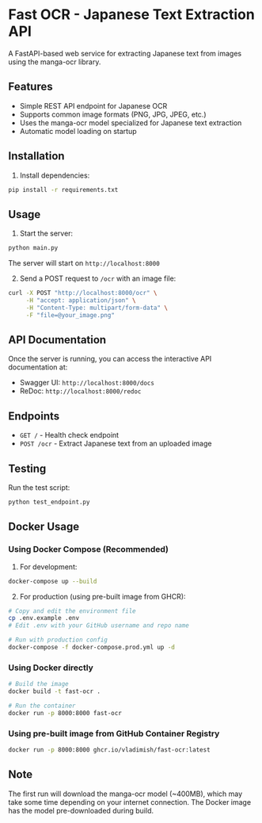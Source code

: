 # Fast OCR - Japanese Text Extraction API

A FastAPI-based web service for extracting Japanese text from images using the manga-ocr library.

## Features

- Simple REST API endpoint for Japanese OCR
- Supports common image formats (PNG, JPG, JPEG, etc.)
- Uses the manga-ocr model specialized for Japanese text extraction
- Automatic model loading on startup

## Installation

1. Install dependencies:
```bash
pip install -r requirements.txt
```

## Usage

1. Start the server:
```bash
python main.py
```

The server will start on `http://localhost:8000`

2. Send a POST request to `/ocr` with an image file:

```bash
curl -X POST "http://localhost:8000/ocr" \
     -H "accept: application/json" \
     -H "Content-Type: multipart/form-data" \
     -F "file=@your_image.png"
```

## API Documentation

Once the server is running, you can access the interactive API documentation at:
- Swagger UI: `http://localhost:8000/docs`
- ReDoc: `http://localhost:8000/redoc`

## Endpoints

- `GET /` - Health check endpoint
- `POST /ocr` - Extract Japanese text from an uploaded image

## Testing

Run the test script:
```bash
python test_endpoint.py
```

## Docker Usage

### Using Docker Compose (Recommended)

1. For development:
```bash
docker-compose up --build
```

2. For production (using pre-built image from GHCR):
```bash
# Copy and edit the environment file
cp .env.example .env
# Edit .env with your GitHub username and repo name

# Run with production config
docker-compose -f docker-compose.prod.yml up -d
```

### Using Docker directly

```bash
# Build the image
docker build -t fast-ocr .

# Run the container
docker run -p 8000:8000 fast-ocr
```

### Using pre-built image from GitHub Container Registry

```bash
docker run -p 8000:8000 ghcr.io/vladimish/fast-ocr:latest
```

## Note

The first run will download the manga-ocr model (~400MB), which may take some time depending on your internet connection. The Docker image has the model pre-downloaded during build.